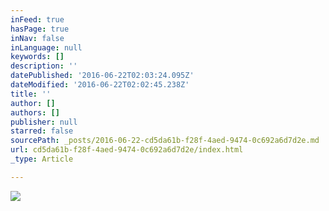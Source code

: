 ```yaml
---
inFeed: true
hasPage: true
inNav: false
inLanguage: null
keywords: []
description: ''
datePublished: '2016-06-22T02:03:24.095Z'
dateModified: '2016-06-22T02:02:45.238Z'
title: ''
author: []
authors: []
publisher: null
starred: false
sourcePath: _posts/2016-06-22-cd5da61b-f28f-4aed-9474-0c692a6d7d2e.md
url: cd5da61b-f28f-4aed-9474-0c692a6d7d2e/index.html
_type: Article

---
```

![](https://the-grid-user-content.s3-us-west-2.amazonaws.com/f0e83900-5258-465d-90ea-5414cef4aa8b.jpg)
